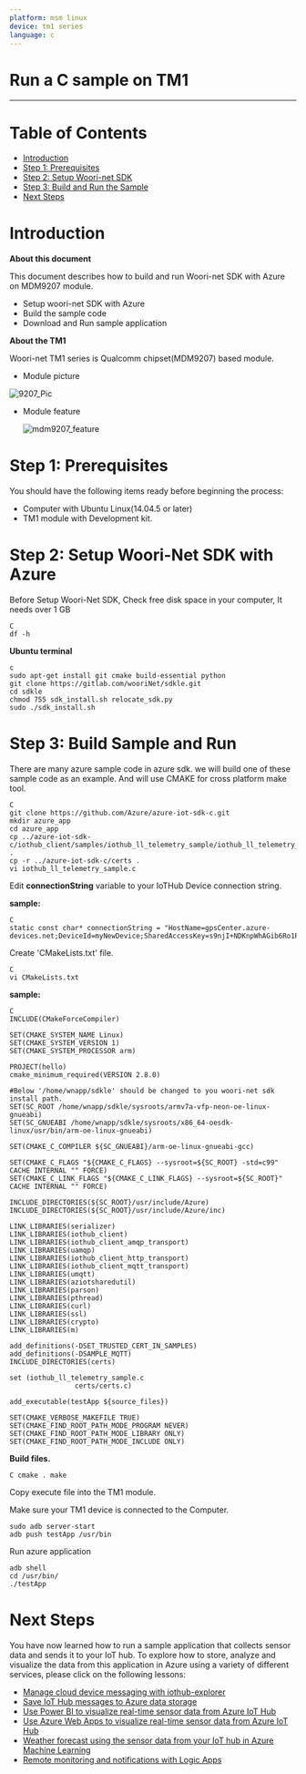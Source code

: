 ```yaml
---
platform: msm linux
device: tm1 series
language: c
---
```


Run a C sample on TM1
===
---

# Table of Contents

-   [Introduction](#Introduction)
-   [Step 1: Prerequisites](#Prerequisites)
-   [Step 2: Setup Woori-net SDK](#SetupSDK)
-   [Step 3: Build and Run the Sample](#Build)
-   [Next Steps](#NextSteps)

<a name="Introduction"></a>

# Introduction

**About this document**

This document describes how to build and run Woori-net SDK with Azure on MDM9207 module.
-   Setup woori-net SDK with Azure
-   Build the sample code
-   Download and Run sample application

**About the TM1**

Woori-net TM1 series is Qualcomm chipset(MDM9207) based module.

-   Module picture

   ![9207_Pic](./media/Woorinet-images/9207_Pic.PNG)
  
- Module feature

   ![mdm9207_feature](./media/Woorinet-images/mdm9207_feature.png)

<a name="Prerequisites"></a>

# Step 1: Prerequisites

You should have the following items ready before beginning the process:

-   Computer with Ubuntu Linux(14.04.5 or later) 
-   TM1 module with Development kit.

<a name="SetupSDK"></a>

# Step 2: Setup Woori-Net SDK with Azure

Before Setup Woori-Net SDK, Check free disk space in your computer, It needs over 1 GB

    C
    df -h

**Ubuntu terminal**

    c
    sudo apt-get install git cmake build-essential python
    git clone https://gitlab.com/wooriNet/sdkle.git
    cd sdkle
    chmod 755 sdk_install.sh relocate_sdk.py
    sudo ./sdk_install.sh

# Step 3: Build Sample and Run

There are many azure sample code in azure sdk. we will build one of these sample code as an example. And will use CMAKE for cross platform make tool.

    C
    git clone https://github.com/Azure/azure-iot-sdk-c.git 
    mkdir azure_app 
    cd azure_app
    cp ../azure-iot-sdk-c/iothub_client/samples/iothub_ll_telemetry_sample/iothub_ll_telemetry_sample.c .
    cp -r ../azure-iot-sdk-c/certs .
    vi iothub_ll_telemetry_sample.c

Edit **connectionString** variable to your IoTHub Device connection string.

**sample:** 

    C 
    static const char* connectionString = "HostName=gpsCenter.azure-devices.net;DeviceId=myNewDevice;SharedAccessKey=s9njI+NDKnpWhAGib6Ro1PvUX/O0X3jU1+hFMkTunek=";

Create 'CMakeLists.txt' file.

    C
    vi CMakeLists.txt

**sample:**

    C
    INCLUDE(CMakeForceCompiler)

    SET(CMAKE_SYSTEM_NAME Linux)
    SET(CMAKE_SYSTEM_VERSION 1)
    SET(CMAKE_SYSTEM_PROCESSOR arm)

    PROJECT(hello)
    cmake_minimum_required(VERSION 2.8.0)

    #Below '/home/wnapp/sdkle' should be changed to you woori-net sdk install path.
    SET(SC_ROOT /home/wnapp/sdkle/sysroots/armv7a-vfp-neon-oe-linux-gnueabi)
    SET(SC_GNUEABI /home/wnapp/sdkle/sysroots/x86_64-oesdk-linux/usr/bin/arm-oe-linux-gnueabi)

    SET(CMAKE_C_COMPILER ${SC_GNUEABI}/arm-oe-linux-gnueabi-gcc)

    SET(CMAKE_C_FLAGS "${CMAKE_C_FLAGS} --sysroot=${SC_ROOT} -std=c99" CACHE INTERNAL "" FORCE)
    SET(CMAKE_C_LINK_FLAGS "${CMAKE_C_LINK_FLAGS} --sysroot=${SC_ROOT}" CACHE INTERNAL "" FORCE)

    INCLUDE_DIRECTORIES(${SC_ROOT}/usr/include/Azure)
    INCLUDE_DIRECTORIES(${SC_ROOT}/usr/include/Azure/inc)

    LINK_LIBRARIES(serializer)
    LINK_LIBRARIES(iothub_client)
    LINK_LIBRARIES(iothub_client_amqp_transport)
    LINK_LIBRARIES(uamqp)
    LINK_LIBRARIES(iothub_client_http_transport)
    LINK_LIBRARIES(iothub_client_mqtt_transport)
    LINK_LIBRARIES(umqtt)
    LINK_LIBRARIES(aziotsharedutil)
    LINK_LIBRARIES(parson)
    LINK_LIBRARIES(pthread)
    LINK_LIBRARIES(curl)
    LINK_LIBRARIES(ssl)
    LINK_LIBRARIES(crypto)
    LINK_LIBRARIES(m)

    add_definitions(-DSET_TRUSTED_CERT_IN_SAMPLES)
    add_definitions(-DSAMPLE_MQTT)
    INCLUDE_DIRECTORIES(certs)

    set (iothub_ll_telemetry_sample.c 
                    certs/certs.c)

    add_executable(testApp ${source_files})

    SET(CMAKE_VERBOSE_MAKEFILE TRUE)
    SET(CMAKE_FIND_ROOT_PATH_MODE_PROGRAM NEVER)
    SET(CMAKE_FIND_ROOT_PATH_MODE_LIBRARY ONLY)
    SET(CMAKE_FIND_ROOT_PATH_MODE_INCLUDE ONLY)

**Build files.**

    C cmake . make

Copy execute file into the TM1 module.

Make sure your TM1 device is connected to the Computer.

    sudo adb server-start
    adb push testApp /usr/bin

Run azure application

    adb shell
    cd /usr/bin/
    ./testApp

<a name="NextSteps"></a>

# Next Steps

You have now learned how to run a sample application that collects sensor data and sends it to your IoT hub. To explore how to store, analyze and visualize the data from this application in Azure using a variety of different services, please click on the following lessons:

-   [Manage cloud device messaging with iothub-explorer]
-   [Save IoT Hub messages to Azure data storage]
-   [Use Power BI to visualize real-time sensor data from Azure IoT Hub]
-   [Use Azure Web Apps to visualize real-time sensor data from Azure IoT Hub]
-   [Weather forecast using the sensor data from your IoT hub in Azure Machine Learning]
-   [Remote monitoring and notifications with Logic Apps]   

[Manage cloud device messaging with iothub-explorer]: https://docs.microsoft.com/en-us/azure/iot-hub/iot-hub-explorer-cloud-device-messaging
[Save IoT Hub messages to Azure data storage]: https://docs.microsoft.com/en-us/azure/iot-hub/iot-hub-store-data-in-azure-table-storage
[Use Power BI to visualize real-time sensor data from Azure IoT Hub]: https://docs.microsoft.com/en-us/azure/iot-hub/iot-hub-live-data-visualization-in-power-bi
[Use Azure Web Apps to visualize real-time sensor data from Azure IoT Hub]: https://docs.microsoft.com/en-us/azure/iot-hub/iot-hub-live-data-visualization-in-web-apps
[Weather forecast using the sensor data from your IoT hub in Azure Machine Learning]: https://docs.microsoft.com/en-us/azure/iot-hub/iot-hub-weather-forecast-machine-learning
[Remote monitoring and notifications with Logic Apps]: https://docs.microsoft.com/en-us/azure/iot-hub/iot-hub-monitoring-notifications-with-azure-logic-apps
[setup-devbox-windows]: https://github.com/Azure/azure-iot-sdk-c/blob/master/doc/devbox_setup.md
[lnk-setup-iot-hub]: ../setup_iothub.md
[lnk-manage-iot-hub]: ../manage_iot_hub.md
